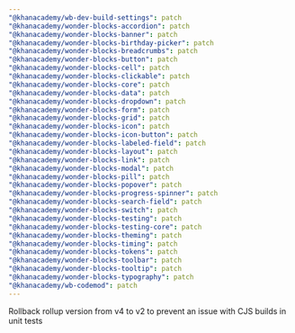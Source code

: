 ```yaml
---
"@khanacademy/wb-dev-build-settings": patch
"@khanacademy/wonder-blocks-accordion": patch
"@khanacademy/wonder-blocks-banner": patch
"@khanacademy/wonder-blocks-birthday-picker": patch
"@khanacademy/wonder-blocks-breadcrumbs": patch
"@khanacademy/wonder-blocks-button": patch
"@khanacademy/wonder-blocks-cell": patch
"@khanacademy/wonder-blocks-clickable": patch
"@khanacademy/wonder-blocks-core": patch
"@khanacademy/wonder-blocks-data": patch
"@khanacademy/wonder-blocks-dropdown": patch
"@khanacademy/wonder-blocks-form": patch
"@khanacademy/wonder-blocks-grid": patch
"@khanacademy/wonder-blocks-icon": patch
"@khanacademy/wonder-blocks-icon-button": patch
"@khanacademy/wonder-blocks-labeled-field": patch
"@khanacademy/wonder-blocks-layout": patch
"@khanacademy/wonder-blocks-link": patch
"@khanacademy/wonder-blocks-modal": patch
"@khanacademy/wonder-blocks-pill": patch
"@khanacademy/wonder-blocks-popover": patch
"@khanacademy/wonder-blocks-progress-spinner": patch
"@khanacademy/wonder-blocks-search-field": patch
"@khanacademy/wonder-blocks-switch": patch
"@khanacademy/wonder-blocks-testing": patch
"@khanacademy/wonder-blocks-testing-core": patch
"@khanacademy/wonder-blocks-theming": patch
"@khanacademy/wonder-blocks-timing": patch
"@khanacademy/wonder-blocks-tokens": patch
"@khanacademy/wonder-blocks-toolbar": patch
"@khanacademy/wonder-blocks-tooltip": patch
"@khanacademy/wonder-blocks-typography": patch
"@khanacademy/wb-codemod": patch
---
```


Rollback rollup version from v4 to v2 to prevent an issue with CJS builds in unit tests
